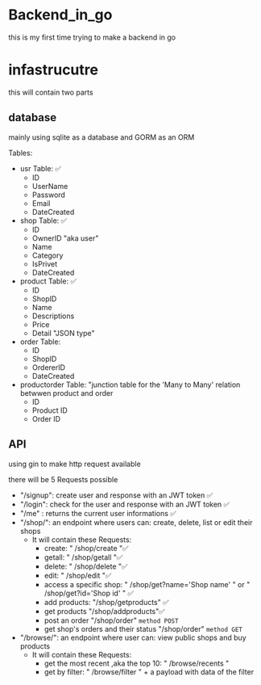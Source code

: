 # Backend_in_go
this is my first time trying to make a backend in go

# infastrucutre 
this will contain two parts

## database
mainly using sqlite as a database and GORM as an ORM

Tables:
- usr Table: ✅
    - ID
    - UserName
    - Password
    - Email
    - DateCreated
- shop Table: ✅
    - ID
    - OwnerID "aka user"
    - Name
    - Category
    - IsPrivet
    - DateCreated
- product Table: ✅
    - ID
    - ShopID
    - Name
    - Descriptions
    - Price
    - Detail "JSON type"
- order Table:
    - ID
    - ShopID
    - OrdererID
    - DateCreated
- productorder Table: "junction table for the 'Many to Many' relation betwwen product and order
    - ID
    - Product ID
    - Order ID

## API
using gin to make http request available

there will be 5 Requests possible
- "/signup": create user and response with an JWT token ✅
- "/login": check for the user and response with an JWT token ✅
- "/me" : returns the current user informations ✅
- "/shop/": an endpoint where users can: create, delete, list or edit their shops
    - It will contain these Requests:
        - create: " /shop/create "✅
        - getall: " /shop/getall "✅
        - delete: " /shop/delete "✅
        - edit:   " /shop/edit "✅
        - access a specific shop: " /shop/get?name='Shop name' " or " /shop/get?id='Shop id' " ✅
        - add products: "/shop/getproducts" ✅
        - get products  "/shop/addproducts"✅
        - post an order "/shop/order" `method POST`
        - get shop's orders and their status "/shop/order" `method GET`
- "/browse/": an endpoint where user can: view public shops and buy products
    - It will contain these Requests:
        - get the most recent ,aka the top 10: " /browse/recents "
        - get by filter: " /browse/filter " + a payload with data of the filter
